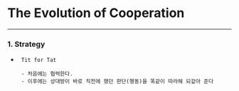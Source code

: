 The Evolution of Cooperation
============================
****
### 1. Strategy
* ```
   Tit for Tat

   - 처음에는 협력한다.
   - 이후에는 상대방이 바로 직전에 했던 판단(행동)을 똑같이 따라해 되갚아 준다
   ```
